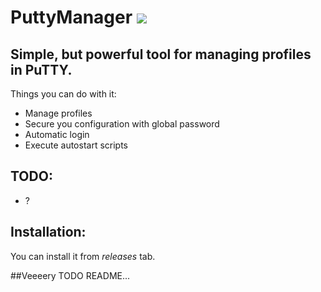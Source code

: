 
# PuttyManager ![](https://raw.githubusercontent.com/leszczu8023/PuttyManager/master/PuttyManager/icon.ico)


Simple, but powerful tool for managing profiles in PuTTY.
-
Things you can do with it:
* Manage profiles
* Secure you configuration with global password
* Automatic login
* Execute autostart scripts

TODO:
-
* ?


Installation:
-
You can install it from _releases_ tab.

##Veeeery TODO README...
